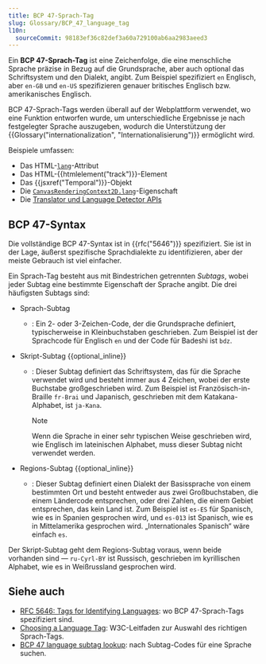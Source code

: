 ```yaml
---
title: BCP 47-Sprach-Tag
slug: Glossary/BCP_47_language_tag
l10n:
  sourceCommit: 98183ef36c82def3a60a729100ab6aa2983aeed3
---
```


Ein **BCP 47-Sprach-Tag** ist eine Zeichenfolge, die eine menschliche Sprache präzise in Bezug auf die Grundsprache, aber auch optional das Schriftsystem und den Dialekt, angibt. Zum Beispiel spezifiziert `en` Englisch, aber `en-GB` und `en-US` spezifizieren genauer britisches Englisch bzw. amerikanisches Englisch.

BCP 47-Sprach-Tags werden überall auf der Webplattform verwendet, wo eine Funktion entworfen wurde, um unterschiedliche Ergebnisse je nach festgelegter Sprache auszugeben, wodurch die Unterstützung der {{Glossary("internationalization", "Internationalisierung")}} ermöglicht wird.

Beispiele umfassen:

- Das HTML-[`lang`](/de/docs/Web/HTML/Reference/Global_attributes/lang)-Attribut
- Das HTML-{{htmlelement("track")}}-Element
- Das {{jsxref("Temporal")}}-Objekt
- Die [`CanvasRenderingContext2D.lang`](/de/docs/Web/API/CanvasRenderingContext2D/lang)-Eigenschaft
- Die [Translator und Language Detector APIs](/de/docs/Web/API/Translator_and_Language_Detector_APIs)

## BCP 47-Syntax

Die vollständige BCP 47-Syntax ist in {{rfc("5646")}} spezifiziert. Sie ist in der Lage, äußerst spezifische Sprachdialekte zu identifizieren, aber der meiste Gebrauch ist viel einfacher.

Ein Sprach-Tag besteht aus mit Bindestrichen getrennten _Subtags_, wobei jeder Subtag eine bestimmte Eigenschaft der Sprache angibt. Die drei häufigsten Subtags sind:

- Sprach-Subtag
  - : Ein 2- oder 3-Zeichen-Code, der die Grundsprache definiert, typischerweise in Kleinbuchstaben geschrieben. Zum Beispiel ist der Sprachcode für Englisch `en` und der Code für Badeshi ist `bdz`.
- Skript-Subtag {{optional_inline}}
  - : Dieser Subtag definiert das Schriftsystem, das für die Sprache verwendet wird und besteht immer aus 4 Zeichen, wobei der erste Buchstabe großgeschrieben wird. Zum Beispiel ist Französisch-in-Braille `fr-Brai` und Japanisch, geschrieben mit dem Katakana-Alphabet, ist `ja-Kana`.

    > [!NOTE]
    > Wenn die Sprache in einer sehr typischen Weise geschrieben wird, wie Englisch im lateinischen Alphabet, muss dieser Subtag nicht verwendet werden.

- Regions-Subtag {{optional_inline}}
  - : Dieser Subtag definiert einen Dialekt der Basissprache von einem bestimmten Ort und besteht entweder aus zwei Großbuchstaben, die einem Ländercode entsprechen, oder drei Zahlen, die einem Gebiet entsprechen, das kein Land ist. Zum Beispiel ist `es-ES` für Spanisch, wie es in Spanien gesprochen wird, und `es-013` ist Spanisch, wie es in Mittelamerika gesprochen wird. „Internationales Spanisch“ wäre einfach `es`.

Der Skript-Subtag geht dem Regions-Subtag voraus, wenn beide vorhanden sind — `ru-Cyrl-BY` ist Russisch, geschrieben im kyrillischen Alphabet, wie es in Weißrussland gesprochen wird.

## Siehe auch

- [RFC 5646: Tags for Identifying Languages](https://datatracker.ietf.org/doc/html/rfc5646): wo BCP 47-Sprach-Tags spezifiziert sind.
- [Choosing a Language Tag](https://www.w3.org/International/questions/qa-choosing-language-tags): W3C-Leitfaden zur Auswahl des richtigen Sprach-Tags.
- [BCP 47 language subtag lookup](https://r12a.github.io/app-subtags/): nach Subtag-Codes für eine Sprache suchen.
